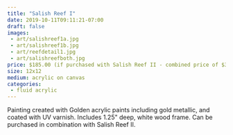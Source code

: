 ```yaml
---
title: "Salish Reef I"
date: 2019-10-11T09:11:21-07:00
draft: false
images:
 - art/salishreef1a.jpg
 - art/salishreef1b.jpg
 - art/reefdetail1.jpg
 - art/salishreefboth.jpg
price: $185.00 (if purchased with Salish Reef II - combined price of $340)
size: 12x12
medium: acrylic on canvas
categories:
 - fluid acrylic
---
```


Painting created with Golden acrylic paints including gold metallic, and coated with UV varnish. Includes 1.25" deep, white wood frame. Can be purchased in combination with Salish Reef II.

